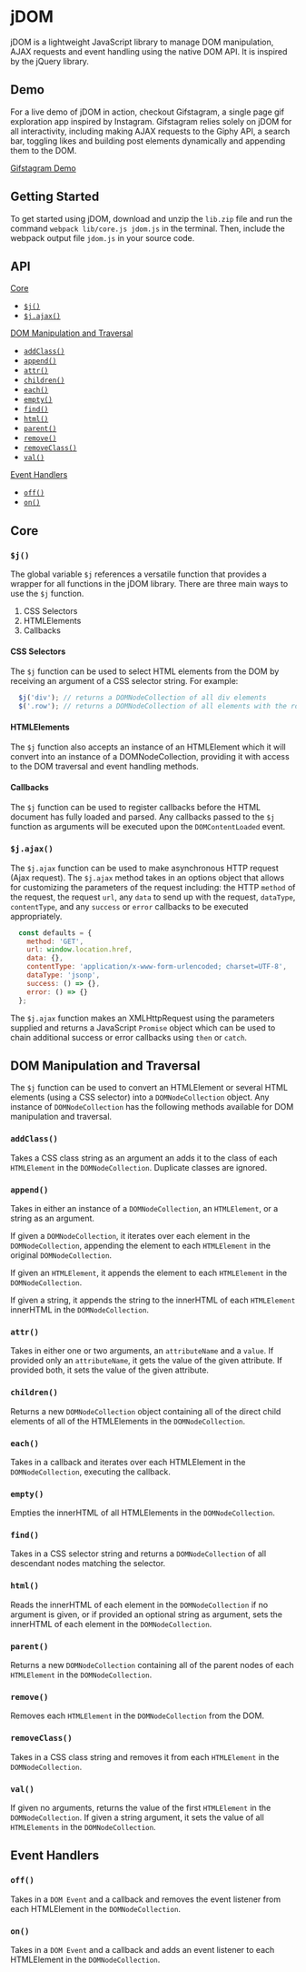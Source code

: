 # jDOM

jDOM is a lightweight JavaScript library to manage DOM manipulation, AJAX requests and event handling using the native DOM API. It is inspired by the jQuery library.

## Demo

For a live demo of jDOM in action, checkout Gifstagram, a single page gif exploration app inspired by Instagram. Gifstagram relies solely on jDOM for all interactivity, including making AJAX requests to the Giphy API, a search bar, toggling likes and building post elements dynamically and appending them to the DOM.

[Gifstagram Demo](http://toddkblake.com/Gifstagram/)

## Getting Started

To get started using jDOM, download and unzip the `lib.zip` file and run the command `webpack lib/core.js jdom.js` in the terminal. Then, include the webpack output file `jdom.js` in your source code.

## API

[Core](#core)  

- [`$j()`](#j)  
- [`$j.ajax()`](#jajax)

[DOM Manipulation and Traversal](#dom-manipulation-and-traversal)

- [`addClass()`](#addclass)
- [`append()`](#append)
- [`attr()`](#attr)
- [`children()`](#children)
- [`each()`](#each)
- [`empty()`](#empty)
- [`find()`](#find)
- [`html()`](#html)
- [`parent()`](#parent)
- [`remove()`](#remove)
- [`removeClass()`](#removeclass)
- [`val()`](#val)

[Event Handlers](#event-handlers)

- [`off()`](#off)
- [`on()`](#on)

## Core

### `$j()`

The global variable `$j` references a versatile function that provides a wrapper for all functions in the jDOM library. There are three main ways to use the `$j` function.

1. CSS Selectors
2. HTMLElements
3. Callbacks

#### CSS Selectors

The `$j` function can be used to select HTML elements from the DOM by receiving an argument of a CSS selector string. For example:

```javascript
  $j('div'); // returns a DOMNodeCollection of all div elements
  $('.row'); // returns a DOMNodeCollection of all elements with the row class
```

#### HTMLElements

The `$j` function also accepts an instance of an HTMLElement which it will convert into an instance of a DOMNodeCollection, providing it with access to the DOM traversal and event handling methods.


#### Callbacks

The `$j` function can be used to register callbacks before the HTML document has fully loaded and parsed. Any callbacks passed to the `$j` function as arguments will be executed upon the `DOMContentLoaded` event.

### `$j.ajax()`

The `$j.ajax` function can be used to make asynchronous HTTP request (Ajax request). The `$j.ajax` method takes in an options object that allows for customizing the parameters of the request including: the HTTP `method` of the request, the request `url`, any `data` to send up with the request, `dataType`, `contentType`, and any `success` or `error` callbacks to be executed appropriately.

```javascript
  const defaults = {
    method: 'GET',
    url: window.location.href,
    data: {},
    contentType: 'application/x-www-form-urlencoded; charset=UTF-8',
    dataType: 'jsonp',
    success: () => {},
    error: () => {}
  };
```
The `$j.ajax` function makes an XMLHttpRequest using the parameters supplied and returns a JavaScript `Promise` object which can be used to chain additional success or error callbacks using `then` or `catch`.

## DOM Manipulation and Traversal

The `$j` function can be used to convert an HTMLElement or several HTML elements (using a CSS selector) into a `DOMNodeCollection` object. Any instance of `DOMNodeCollection` has the following methods available for DOM manipulation and traversal.

### `addClass()`

Takes a CSS class string as an argument an adds it to the class of each `HTMLElement` in the `DOMNodeCollection`. Duplicate classes are ignored.

### `append()`

Takes in either an instance of a `DOMNodeCollection`, an `HTMLElement`, or a string as an argument.

If given a `DOMNodeCollection`, it iterates over each element in the `DOMNodeCollection`, appending the element to each `HTMLElement` in the original `DOMNodeCollection`.

If given an `HTMLElement`, it appends the element to each `HTMLElement` in the `DOMNodeCollection`.

If given a string, it appends the string to the innerHTML of each `HTMLElement` innerHTML in the `DOMNodeCollection`.

### `attr()`

Takes in either one or two arguments, an `attributeName` and a `value`. If provided only an `attributeName`, it gets the value of the given attribute. If provided both, it sets the value of the given attribute.

### `children()`

Returns a new `DOMNodeCollection` object containing all of the direct child elements of all of the HTMLElements in the `DOMNodeCollection`.

### `each()`

Takes in a callback and iterates over each HTMLElement in the `DOMNodeCollection`, executing the callback.

### `empty()`

Empties the innerHTML of all HTMLElements in the `DOMNodeCollection`.

### `find()`

Takes in a CSS selector string and returns a `DOMNodeCollection` of all descendant nodes matching the selector.

### `html()`

Reads the innerHTML of each element in the `DOMNodeCollection` if no argument is given, or if provided an optional string as argument, sets the innerHTML of each element in the `DOMNodeCollection`.

### `parent()`

Returns a new `DOMNodeCollection` containing all of the parent nodes of each `HTMLElement` in the `DOMNodeCollection`.

### `remove()`

Removes each `HTMLElement` in the `DOMNodeCollection` from the DOM.

### `removeClass()`

Takes in a CSS class string and removes it from each `HTMLElement` in the `DOMNodeCollection`.

### `val()`

If given no arguments, returns the value of the first `HTMLElement` in the `DOMNodeCollection`. If given a string argument, it sets the value of all `HTMLElements` in the `DOMNodeCollection`.

## Event Handlers

### `off()`

Takes in a `DOM Event` and a callback and removes the event listener from each HTMLElement in the `DOMNodeCollection`.

### `on()`

Takes in a `DOM Event` and a callback and adds an event listener to each HTMLElement in the `DOMNodeCollection`.
